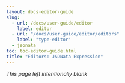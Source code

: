 ```yaml
---
layout: docs-editor-guide
slug:
  - url: /docs/user-guide/editor
    label: editor
  - url: "/docs/user-guide/editor/editors"
    label: "type-editor"
  - jsonata
toc: toc-editor-guide.html
title: "Editors: JSONata Expression"
---
```


*This page left intentionally blank*
